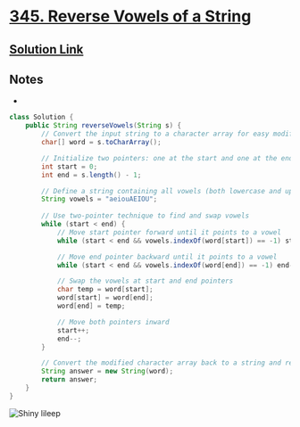 # [345. Reverse Vowels of a String](https://leetcode.com/problems/reverse-vowels-of-a-string/)

## [Solution Link](https://leetcode.com/submissions/detail/1596881310/)

## Notes

-

```java
class Solution {
    public String reverseVowels(String s) {
        // Convert the input string to a character array for easy modification
        char[] word = s.toCharArray();

        // Initialize two pointers: one at the start and one at the end
        int start = 0;
        int end = s.length() - 1;

        // Define a string containing all vowels (both lowercase and uppercase)
        String vowels = "aeiouAEIOU";
        
        // Use two-pointer technique to find and swap vowels
        while (start < end) {
            // Move start pointer forward until it points to a vowel
            while (start < end && vowels.indexOf(word[start]) == -1) start++;

            // Move end pointer backward until it points to a vowel
            while (start < end && vowels.indexOf(word[end]) == -1) end--;

            // Swap the vowels at start and end pointers
            char temp = word[start];
            word[start] = word[end];
            word[end] = temp;

            // Move both pointers inward
            start++;
            end--;
        }

        // Convert the modified character array back to a string and return it
        String answer = new String(word);
        return answer;
    }
}

```

![Shiny lileep](https://projectpokemon.org/images/shiny-sprite/lileep.gif)
